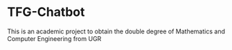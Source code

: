 # TFG-Chatbot
This is an academic project to obtain the double degree of Mathematics and Computer Engineering from UGR
